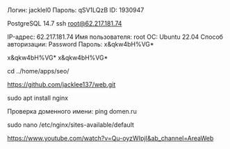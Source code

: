 Логин:	jacklel0
Пароль:	qSV1LQzB
ID:	1930947 

PostgreSQL 14.7 
ssh root@62.217.181.74

IP-адрес:	62.217.181.74
Имя пользователя:	root
ОС:	Ubuntu 22.04
Способ авторизации:	Password
Пароль:	x&qkw4bH%VG*
 
x&qkw4bH%VG*
x&qkw4bH%VG*


cd ../home/apps/seo/



https://github.com/jacklee137/web.git

sudo apt install nginx


Проверка доменного имени:
 ping domen.ru

 sudo nano /etc/nginx/sites-available/default

 https://www.youtube.com/watch?v=Qu-oyzWIpjI&ab_channel=AreaWeb